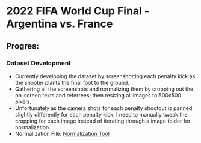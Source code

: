 # 2022 FIFA World Cup Final - Argentina vs. France

## Progres:
### Dataset Development
- Currently developing the dataset by screenshotting each penalty kick as the shooter plants the final foot to the ground.
- Gathering all the screenshots and normalizing them by cropping out the on-screen texts and referrees; then resizing all images to 500x500 pixels.
- Unfortunately as the camera shots for each penalty shootout is panned slightly differently for each penalty kick, I need to manually tweak the cropping for each image instead of iterating through a image folder for normalization.
- Normalization File: [Normalization Tool](2022_FIFA_World_Cup_Final/image_normalization.py)
